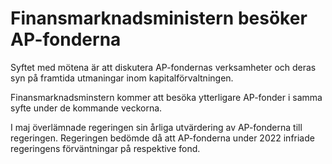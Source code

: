 # Finansmarknadsministern besöker AP-fonderna

Syftet med mötena är att diskutera AP\-fondernas verksamheter och deras syn på framtida utmaningar inom kapitalförvaltningen.

Finansmarknadsminstern kommer att besöka ytterligare AP\-fonder i samma syfte under de kommande veckorna.

I maj överlämnade regeringen sin årliga utvärdering av AP\-fonderna till regeringen. Regeringen bedömde då att AP\-fonderna under 2022 infriade regeringens förväntningar på respektive fond.
